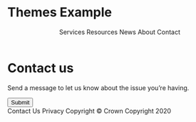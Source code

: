 # Themes Example

<ExampleContainer>
    <Example title="Example: Header containing a MainNav" noPadding>
        <Header>
            <MainNavMobileMenuContext>
                <FlexContainer width="fluid">
                    <FlexRow xsVerticalAlign="middle" smVerticalAlign="middle" mdVerticalAlign="middle" lgVerticalAlign="middle">
                        <FlexColumn xs="8" sm="5" md="4" lg="3">
                            <a href="/" target="_blank" className="example-invert-logo">
                                <DiaLogo id="dia-logo"></DiaLogo>
                            </a>
                        </FlexColumn>
                        <FlexColumn xs="4" sm="hidden" md="hidden" lg="hidden">
                        </FlexColumn>
                        <FlexColumn xs="12" sm="7" md="8" lg="9" >
                            <MainNav id="menuContainer" button="Menu">
                                <MainNavLink href="/" ariaCurrent="page">Services</MainNavLink>
                                <MainNavLink href="/">Resources</MainNavLink>
                                <MainNavLink href="/">News</MainNavLink>
                                <MainNavLink href="/">About</MainNavLink>
                                <MainNavLink href="/">Contact</MainNavLink>
                            </MainNav>
                        </FlexColumn>
                    </FlexRow>
                </FlexContainer>
            </MainNavMobileMenuContext>
        </Header>
        <main role="main" id="main-content" className="main-content theme-main">
            <FlexContainer width="fixed">
                <FlexRow>
                    <FlexColumn xs="12" sm="12" md="12" lg="12">
                        <H1>Contact us</H1>
                        <P>Send a message to let us know about the issue you’re having.</P>
                        <InputBlock type="text" label="What’s your name?" name="anyName" id="anyNameId" width={20}  autocomplete="name" />
                        <InputBlock type="email" label="What’s your email address?" name="email" id="anyEmailId" width={20} autocomplete="email" />
                        <FieldsetBlock legend="What’s your issue about?">
                            <RadioBlock
                                label="Our website"
                                id="radioIssue1"
                                name="issueType"
                            />
                            <RadioBlock
                                label="Our service"
                                id="radioIssue2"
                                name="issueType"
                            />
                            <RadioBlock
                                label="Something else"
                                id="radioIssue3"
                                name="issueType"
                            />
                        </FieldsetBlock>
                        <TextareaBlock
                            label="What's your message?"
                            id="comments"
                            name="comments"
                            width={20}
                        />
                        <Button>Submit</Button>
                    </FlexColumn>
                </FlexRow>
            </FlexContainer>
        </main>
        <Footer>
            <FlexContainer width="fixed">
                <FlexRow>
                    <FlexColumn xs="12" sm="12" md="12" lg="12">
                        <FooterLinks>
                            <FooterLink href="#">Contact Us</FooterLink>
                            <FooterLink href="#">Privacy</FooterLink>
                            <FooterLink href="#">Copyright</FooterLink>
                        </FooterLinks>
                    </FlexColumn>
                </FlexRow>
            </FlexContainer>
            <Subfooter>
                <FlexContainer width="fixed">
                    <FlexRow
                        xsReversed="true"
                        smReversed="false"
                        mdReversed="false"
                        lgReversed="false"
                        xsVerticalAlign="middle"
                        smVerticalAlign="middle"
                        mdVerticalAlign="middle"
                        lgVerticalAlign="middle"
                        className="example-subfooter-row"
                    >
                        <FlexColumn
                            xs="12"
                            sm="5"
                            md="5"
                            lg="5"
                            className="example-subfooter-copyright"
                        >
                            &copy; Crown Copyright 2020
                        </FlexColumn>
                        <FlexColumn
                            xs="12"
                            sm="7"
                            md="7"
                            lg="7"
                            xsHorizontalAlign="start"
                            smHorizontalAlign="end"
                            mdHorizontalAlign="end"
                            lgHorizontalAlign="end"
                        >
                            <a href="https://www.govt.nz/" className="example-invert-logo">
                                <NzgLogo id="nzg-logo"></NzgLogo>
                            </a>
                        </FlexColumn>
                    </FlexRow>
                </FlexContainer>
            </Subfooter>
        </Footer>
    </Example>

</ExampleContainer>
